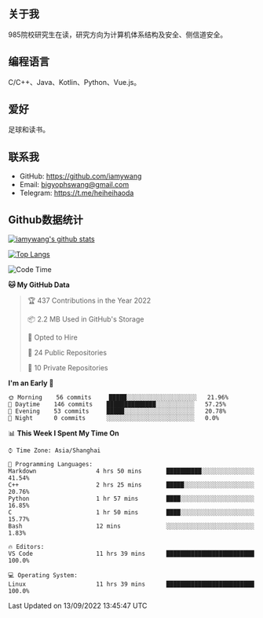 ## 关于我

985院校研究生在读，研究方向为计算机体系结构及安全、侧信道安全。

## 编程语言

C/C++、Java、Kotlin、Python、Vue.js。

## 爱好

足球和读书。

## 联系我

- GitHub: https://github.com/iamywang
- Email: bigyophswang@gmail.com
- Telegram: https://t.me/heiheihaoda

## Github数据统计

[![iamywang's github stats](https://github-readme-stats.vercel.app/api?username=iamywang&count_private=true&show_icons=true)]()

[![Top Langs](https://github-readme-stats.vercel.app/api/top-langs/?username=iamywang&layout=compact)]()

<!--START_SECTION:waka-->
![Code Time](http://img.shields.io/badge/Code%20Time-543%20hrs%2056%20mins-blue)

**🐱 My GitHub Data** 

> 🏆 437 Contributions in the Year 2022
 > 
> 📦 2.2 MB Used in GitHub's Storage 
 > 
> 💼 Opted to Hire
 > 
> 📜 24 Public Repositories 
 > 
> 🔑 10 Private Repositories  
 > 
**I'm an Early 🐤** 

```text
🌞 Morning    56 commits     █████░░░░░░░░░░░░░░░░░░░░   21.96% 
🌆 Daytime    146 commits    ██████████████░░░░░░░░░░░   57.25% 
🌃 Evening    53 commits     █████░░░░░░░░░░░░░░░░░░░░   20.78% 
🌙 Night      0 commits      ░░░░░░░░░░░░░░░░░░░░░░░░░   0.0%

```


📊 **This Week I Spent My Time On** 

```text
⌚︎ Time Zone: Asia/Shanghai

💬 Programming Languages: 
Markdown                 4 hrs 50 mins       ██████████░░░░░░░░░░░░░░░   41.54% 
C++                      2 hrs 25 mins       █████░░░░░░░░░░░░░░░░░░░░   20.76% 
Python                   1 hr 57 mins        ████░░░░░░░░░░░░░░░░░░░░░   16.85% 
C                        1 hr 50 mins        ████░░░░░░░░░░░░░░░░░░░░░   15.77% 
Bash                     12 mins             ░░░░░░░░░░░░░░░░░░░░░░░░░   1.83%

🔥 Editors: 
VS Code                  11 hrs 39 mins      █████████████████████████   100.0%

💻 Operating System: 
Linux                    11 hrs 39 mins      █████████████████████████   100.0%

```


 Last Updated on 13/09/2022 13:45:47 UTC
<!--END_SECTION:waka-->

